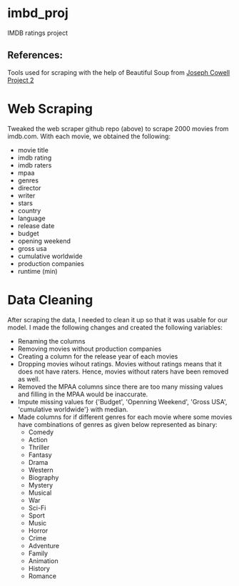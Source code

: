 # imbd_proj
IMDB ratings project 


## References:

Tools used for scraping with the help of Beautiful Soup from [Joseph Cowell Project 2](https://github.com/josephpcowell/cowell_proj_2/tree/master/helper_functions)


# Web Scraping

Tweaked the web scraper github repo (above) to scrape 2000 movies from imdb.com. With each movie, we obtained the following:

- movie title
- imdb rating
- imdb raters
- mpaa
- genres
- director
- writer
- stars
- country
- language
- release date
- budget
- opening weekend
- gross usa
- cumulative worldwide
- production companies
- runtime (min)


# Data Cleaning
After scraping the data, I needed to clean it up so that it was usable for our model. I made the following changes and created the following variables:

- Renaming the columns
- Removing movies without production companies
- Creating a column for the release year of each movies
- Dropping movies wihout ratings. Movies without ratings means that it does not have raters. Hence, movies without raters have been removed as well.
- Removed the MPAA columns since there are too many missing values and filling in the MPAA would be inaccurate.
- Impute missing values for {'Budget', 'Openning Weekend', 'Gross USA', 'cumulative worldwide'} with median.
- Made columns for if different genres for each movie where some movies have combinations of genres as given below represented as binary:
  - Comedy
  - Action
  - Thriller
  - Fantasy
  - Drama
  - Western
  - Biography
  - Mystery
  - Musical
  - War
  - Sci-Fi
  - Sport
  - Music
  - Horror
  - Crime
  - Adventure
  - Family
  - Animation
  - History
  - Romance
